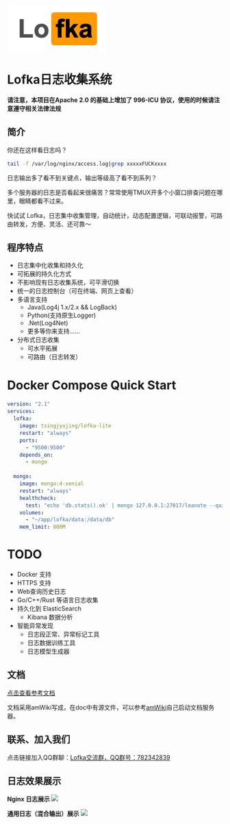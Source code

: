 ![logo](img/lofka-logo.png)

# Lofka日志收集系统

**请注意，本项目在Apache 2.0 的基础上增加了 996-ICU 协议，使用的时候请注意遵守相关法律法规**

## 简介

你还在这样看日志吗？

```bash
tail -f /var/log/nginx/access.log|grep xxxxxFUCKxxxx
```
日志输出多了看不到关键点，输出等级高了看不到系列？

多个服务器的日志是否看起来很痛苦？常常使用TMUX开多个小窗口排查问题在哪里，眼睛都看不过来。

快试试 Lofka，日志集中收集管理，自动统计，动态配置逻辑，可联动报警，可路由转发，方便、灵活、还可靠～

## 程序特点

- 日志集中化收集和持久化
- 可拓展的持久化方式
- 不影响现有日志收集系统，可平滑切换
- 统一的日志控制台（可在终端、网页上查看）
- 多语言支持
    - Java(Log4j 1.x/2.x && LogBack)
    - Python(支持原生Logger)
    - .Net(Log4Net)
    - 更多等你来支持……
- 分布式日志收集
    - 可水平拓展
    - 可路由（日志转发）

# Docker Compose Quick Start

```yaml
version: "2.1"
services:
  lofka:
    image: tsingjyujing/lofka-lite
    restart: "always"
    ports:
      - "9500:9500"
    depends_on:
      - mongo

  mongo:
    image: mongo:4-xenial
    restart: "always"
    healthcheck:
      test: "echo 'db.stats().ok' | mongo 127.0.0.1:27017/leanote --quiet"
    volumes:
      - "~/app/lofka/data:/data/db"
    mem_limit: 800M
```

# TODO

- Docker 支持
- HTTPS  支持
- Web查询历史日志
- Go/C++/Rust 等语言日志收集
- 持久化到 ElasticSearch
    - Kibana 数据分析
- 智能异常发现
    - 日志段正常、异常标记工具
    - 日志数据训练工具
    - 日志模型生成器

## 文档

[点击查看参考文档](https://github.com/TsingJyujing/lofka/wiki)

文档采用amWiki写成，在doc中有源文件，可以参考[amWiki](http://amwiki.org/)自己启动文档服务器。

## 联系、加入我们
点击链接加入QQ群聊：[Lofka交流群，QQ群号：782342839](https://jq.qq.com/?_wv=1027&k=5KDt02H)

## 日志效果展示

**Nginx 日志展示**
![](img/nginx-log.png)

**通用日志（混合输出）展示**
![](img/common-log.png)

